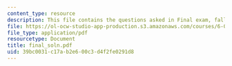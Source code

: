```yaml
---
content_type: resource
description: This file contains the questions asked in Final exam, fall 2005.
file: https://ol-ocw-studio-app-production.s3.amazonaws.com/courses/6-012-microelectronic-devices-and-circuits-fall-2005/39bc0031c17ab2e600c3d4f2fe0291d8_final_soln.pdf
file_type: application/pdf
resourcetype: Document
title: final_soln.pdf
uid: 39bc0031-c17a-b2e6-00c3-d4f2fe0291d8
---
```

